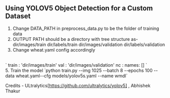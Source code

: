 ## Using YOLOV5 Object Detection for a Custom Dataset

1. Change DATA_PATH in preprocess_data.py to be the folder of training data
2. OUTPUT PATH  should be a directory with tree structure as- 
         dir/images/train
         dir/labels/train
         dir/images/validation
         dir/labels/validation
3. Change wheat.yaml config accordingly
<br>
`
train : 'dir/images/train'
val :   'dir/images/validation'
nc : <no of classes>
names: [<names of classes>]
`
<br>
5. Train the model
       `python train.py --img 1025 --batch 8 --epochs 100 --data wheat.yaml--cfg models/yolov5s.yaml --name wmdl`
       
Credits - ULtralytics[https://github.com/ultralytics/yolov5] , Abhishek Thakur
